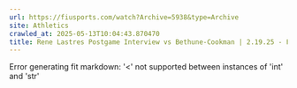 ```yaml
---
url: https://fiusports.com/watch?Archive=5938&type=Archive
site: Athletics
crawled_at: 2025-05-13T10:04:43.870470
title: Rene Lastres Postgame Interview vs Bethune-Cookman | 2.19.25 - FIU Athletics
---
```


Error generating fit markdown: '<' not supported between instances of 'int' and 'str'